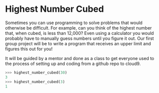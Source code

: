 # Highest Number Cubed

Sometimes you can use programming to solve problems that would otherwise be difficult.
For example, can you think of the highest number that, when cubed, is less than 12,000?
Even using a calculator you would probably have to manually guess numbers until you figure it out.
Our first group project will be to write a program that receives an upper limit and figures this out for you!

It will be guided by a mentor and done as a class to get everyone used to the process of
setting up and coding from a github repo to cloud9.


```python
>>> highest_number_cubed(30)
3
>>> highest_number_cubed(3)
1
```
